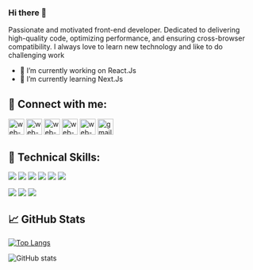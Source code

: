 
### Hi there 👋

Passionate and motivated front-end developer. Dedicated to delivering high-quality code, optimizing performance, and ensuring cross-browser compatibility. I always love to learn new technology and like to do challenging work

- 🔭 I’m currently working on React.Js
- 🌱 I’m currently learning Next.Js
  

## 🤝 Connect with me:
<a href="https://www.linkedin.com/in/dev-mostafizar//" target="_blank"><img src="https://i.ibb.co/HCT80VM/linkedin.png" alt="web-1" border="0" width="32"></a>
<a href="https://web.facebook.com/profile.php?id=100008522538788" target="_blank"><img src="https://i.ibb.co/qgTHT2d/facebook.png" alt="web-1" border="0" width="32"></a>
<a href="https://www.instagram.com/dev.mostafizar//" target="_blank"><img src="https://i.ibb.co/7njZ6hJ/instagram.png" alt="web-1" border="0" width="32"></a>
<a href="https://twitter.com/MDMOSTA23184912" target="_blank"><img src="https://i.ibb.co/vsrv0Q9/twitter-2.png" alt="web-1" border="0" width="32"></a>
<a href="https://mostafizar.netlify.app/" target="_blank"><img src="https://i.ibb.co/SnmPkgM/web-1.png" alt="web-1" border="0" width="32"></a>
<a href="mailto:dev.mostafizar@gmail.com" target="_blank"><img src="https://i.ibb.co/D7XFdQp/gmail.png" alt="gmail" border="0" width="32"></a>



## 💼 Technical Skills:
![](https://img.shields.io/badge/Expertise-React-informational?logo=react&color=61DAFB)
![](https://img.shields.io/badge/Expertise-Javascript-informational?style=flat&logo=javascript&color=F7DF1E)
![](https://img.shields.io/badge/Expertise-HTML-informational?logo=HTML5&color=E34F26)
![](https://img.shields.io/badge/Expertise-CSS-informational?logo=CSS3&color=F5F5F5)
![](https://img.shields.io/badge/Expertise-SCSS-informational?style=flat&logo=sass&color=CC6699)
![](https://img.shields.io/badge/Comfortable-Tailwind%20CSS-informational?style=flat&logo=TailwindCSS&color=06B6D4)

![](https://img.shields.io/badge/Comfortable-TypeScript-informational?style=flat&logo=TypeScript&color=3178C6)
![](https://img.shields.io/badge/Comfortable-Redux-informational?style=flat&logo=redux&color=D6D6D6)
![](https://img.shields.io/badge/Comfortable-Next.Js-informational?style=flat&logo=Next.js&color=D6D6D6)




## 📈 GitHub Stats
[![Top Langs](https://github-readme-stats.vercel.app/api/top-langs/?username=mostafizar-rahman&layout=compact)](https://github.com/anuraghazra/github-readme-stats)

![GitHub stats](https://github-readme-stats.vercel.app/api?username=mostafizar-rahman&show_icons=true)  



